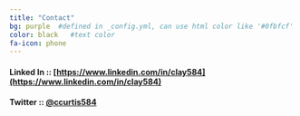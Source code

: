 ```yaml
---
title: "Contact"
bg: purple  #defined in _config.yml, can use html color like '#0fbfcf'
color: black   #text color
fa-icon: phone
---
```


#### Linked In :: [https://www.linkedin.com/in/clay584](https://www.linkedin.com/in/clay584)

#### Twitter :: [@ccurtis584](https://twitter.com/ccurtis584)
